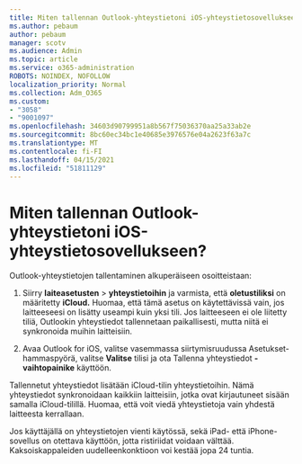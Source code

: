```yaml
---
title: Miten tallennan Outlook-yhteystietoni iOS-yhteystietosovellukseen?
ms.author: pebaum
author: pebaum
manager: scotv
ms.audience: Admin
ms.topic: article
ms.service: o365-administration
ROBOTS: NOINDEX, NOFOLLOW
localization_priority: Normal
ms.collection: Adm_O365
ms.custom:
- "3058"
- "9001097"
ms.openlocfilehash: 34603d90799951a8b567f75036370aa25a33ab2e
ms.sourcegitcommit: 8bc60ec34bc1e40685e3976576e04a2623f63a7c
ms.translationtype: MT
ms.contentlocale: fi-FI
ms.lasthandoff: 04/15/2021
ms.locfileid: "51811129"
---
```

# <a name="how-do-i-save-my-outlook-contacts-to-my-ios-contacts-app"></a>Miten tallennan Outlook-yhteystietoni iOS-yhteystietosovellukseen?

Outlook-yhteystietojen tallentaminen alkuperäiseen osoitteistaan:
 
1. Siirry **laiteasetusten**  >  **yhteystietoihin** ja varmista, että **oletustiliksi** on määritetty **iCloud.** Huomaa, että tämä asetus on käytettävissä vain, jos laitteeseesi on lisätty useampi kuin yksi tili. Jos laitteeseen ei ole liitetty tiliä, Outlookin yhteystiedot tallennetaan paikallisesti, mutta niitä ei synkronoida muihin laitteisiin.
 
2. Avaa Outlook for iOS, valitse vasemmassa siirtymisruudussa Asetukset-hammaspyörä, valitse **Valitse** tilisi ja ota Tallenna yhteystiedot **-vaihtopainike** käyttöön.
 
Tallennetut yhteystiedot lisätään iCloud-tilin yhteystietoihin. Nämä yhteystiedot synkronoidaan kaikkiin laitteisiin, jotka ovat kirjautuneet sisään samalla iCloud-tilillä. Huomaa, että voit viedä yhteystietoja vain yhdestä laitteesta kerrallaan.
 
Jos käyttäjällä on yhteystietojen vienti käytössä, sekä iPad- että iPhone-sovellus on otettava käyttöön, jotta ristiriidat voidaan välttää. Kaksoiskappaleiden uudelleenkonktioon voi kestää jopa 24 tuntia.